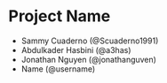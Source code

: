 # Project Name
- Sammy Cuaderno (@Scuaderno1991)
- Abdulkader Hasbini (@a3has)
- Jonathan Nguyen (@jonathanguven)
- Name (@username)
